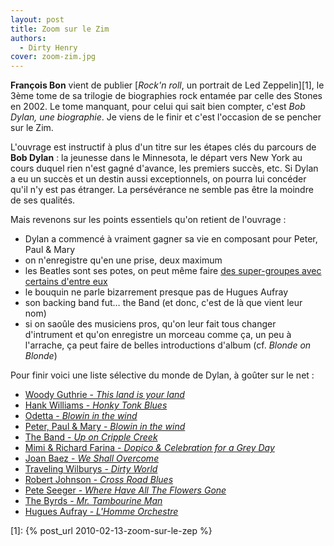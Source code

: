 ```yaml
---
layout: post
title: Zoom sur le Zim
authors:
  - Dirty Henry
cover: zoom-zim.jpg
---
```


**François Bon** vient de publier [_Rock'n roll_, un portrait de Led
Zeppelin][1], le 3ème tome de sa trilogie de biographies rock entamée par celle
des Stones en 2002. Le tome manquant, pour celui qui sait bien compter, c'est
_Bob Dylan, une biographie_. Je viens de le finir et c'est l'occasion de se
pencher sur le Zim.

L'ouvrage est instructif à plus d'un titre sur les étapes clés du parcours de
**Bob Dylan** : la jeunesse dans le Minnesota, le départ vers New York au cours
duquel rien n'est gagné d'avance, les premiers succès, etc. Si Dylan a eu un
succès et un destin aussi exceptionnels, on pourra lui concéder qu'il n'y est
pas étranger. La persévérance ne semble pas être la moindre de ses qualités.

Mais revenons sur les points essentiels qu'on retient de l'ouvrage :

- Dylan a commencé à vraiment gagner sa vie en composant pour Peter, Paul & Mary
- on n'enregistre qu'en une prise, deux maximum
- les Beatles sont ses potes, on peut même faire [des super-groupes avec
  certains d'entre eux][2]
- le bouquin ne parle bizarrement presque pas de Hugues Aufray
- son backing band fut… the Band (et donc, c'est de là que vient leur nom)
- si on saoûle des musiciens pros, qu'on leur fait tous changer d'intrument et
  qu'on enregistre un morceau comme ça, un peu à l'arrache, ça peut faire de
  belles introductions d'album (cf. _Blonde on Blonde_)

Pour finir voici une liste sélective du monde de Dylan, à goûter sur le net :

- [Woody Guthrie - _This land is your land_](http://www.deezer.com/track/115477)
- [Hank Williams - _Honky Tonk Blues_](http://www.deezer.com/track/2148549)
- [Odetta - _Blowin in the wind_](http://www.deezer.com/track/2324278)
- [Peter, Paul & Mary - _Blowin in the wind_](http://www.deezer.com/track/727525)
- [The Band - _Up on Cripple Creek_](http://www.deezer.com/track/11155)
- [Mimi & Richard Farina - _Dopico & Celebration for a Grey Day_](http://www.youtube.com/watch?v=XzUxARoG1tw)
- [Joan Baez - _We Shall Overcome_](http://www.deezer.com/track/1726)
- [Traveling Wilburys - _Dirty World_](http://www.deezer.com/track/828913)
- [Robert Johnson - _Cross Road Blues_](http://www.deezer.com/track/587507)
- [Pete Seeger - _Where Have All The Flowers Gone_](http://www.deezer.com/track/1026548)
- [The Byrds - _Mr. Tambourine Man_](http://www.deezer.com/track/615096)
- [Hugues Aufray - _L'Homme Orchestre_](http://www.deezer.com/track/1570814)

[2]: http://fr.wikipedia.org/wiki/Traveling_Wilburys

[1]: {% post_url 2010-02-13-zoom-sur-le-zep %}
